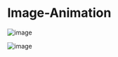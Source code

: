# Image-Animation

![image](https://user-images.githubusercontent.com/76899541/221406161-ddcbc32f-95d3-4dca-96d7-89e8a1cdd8e0.png)

![image](https://user-images.githubusercontent.com/76899541/221406180-6a85c678-0201-41f2-a814-9d5ab0e85f17.png)
